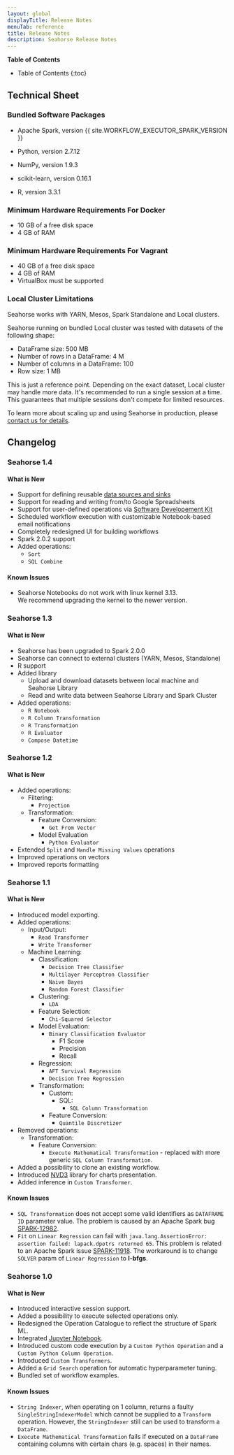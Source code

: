 ```yaml
---
layout: global
displayTitle: Release Notes
menuTab: reference
title: Release Notes
description: Seahorse Release Notes
---
```


**Table of Contents**

* Table of Contents
{:toc}

## Technical Sheet

### Bundled Software Packages

* Apache Spark, version {{ site.WORKFLOW_EXECUTOR_SPARK_VERSION }}

* Python, version 2.7.12
* NumPy, version 1.9.3
* scikit-learn, version 0.16.1

* R, version 3.3.1

### Minimum Hardware Requirements For Docker
* 10 GB of a free disk space
* 4 GB of RAM

### Minimum Hardware Requirements For Vagrant
* 40 GB of a free disk space
* 4 GB of RAM
* VirtualBox must be supported

### Local Cluster Limitations

Seahorse works with YARN, Mesos, Spark Standalone and Local clusters.

Seahorse running on bundled Local cluster was tested with datasets of the following shape:

* DataFrame size: 500 MB
* Number of rows in a DataFrame: 4 M
* Number of columns in a DataFrame: 100
* Row size: 1 MB

This is just a reference point. Depending on the exact dataset,
Local cluster may handle more data.
It's recommended to run a single session at a time.
This guarantees that multiple sessions don't compete for limited resources.

To learn more about scaling up and using Seahorse in production,
please <a target="_blank" href="https://deepsense.ai/contact">contact us for details</a>.

## Changelog

### Seahorse 1.4

#### What is New

* Support for defining reusable [data sources and sinks](./data_sources.html)
* Support for reading and writing from/to Google Spreadsheets
* Support for user-defined operations via [Software Developement Kit](./sdk_user_guide.html)
* Scheduled workflow execution with customizable Notebook-based email notifications
* Completely redesigned UI for building workflows
* Spark 2.0.2 support
* Added operations:
  * `Sort`
  * `SQL Combine`

#### Known Issues

* Seahorse Notebooks do not work with linux kernel 3.13.<br />
  We recommend upgrading the kernel to the newer version.

### Seahorse 1.3

#### What is New

* Seahorse has been upgraded to Spark 2.0.0
* Seahorse can connect to external clusters (YARN, Mesos, Standalone)
* R support
* Added library
  * Upload and download datasets between local machine and Seahorse Library
  * Read and write data between Seahorse Library and Spark Cluster
* Added operations:
  * `R Notebook`
  * `R Column Transformation`
  * `R Transformation`
  * `R Evaluator`
  * `Compose Datetime`

### Seahorse 1.2

#### What is New
* Added operations:
  * Filtering:
    * `Projection`
  * Transformation:
    * Feature Conversion:
      * `Get From Vector`
    * Model Evaluation
      * `Python Evaluator`
* Extended `Split` and `Handle Missing Values` operations
* Improved operations on vectors
* Improved reports formatting

### Seahorse 1.1

#### What is New
* Introduced model exporting.
* Added operations:
  * Input/Output:
    * `Read Transformer`
    * `Write Transformer`
  * Machine Learning:
    * Classification:
      * `Decision Tree Classifier`
      * `Multilayer Perceptron Classifier`
      * `Naive Bayes`
      * `Random Forest Classifier`
    * Clustering:
      * `LDA`
    * Feature Selection:
      * `Chi-Squared Selector`
    * Model Evaluation:
      * `Binary Classification Evaluator`
        * F1 Score
        * Precision
        * Recall
    * Regression:
      * `AFT Survival Regression`
      * `Decision Tree Regression`
    * Transformation:
      * Custom:
        * SQL:
          * `SQL Column Transformation`
      * Feature Conversion:
        * `Quantile Discretizer`
* Removed operations:
  * Transformation:
    * Feature Conversion:
      * `Execute Mathematical Transformation` - replaced with more generic `SQL Column Transformation`.
* Added a possibility to clone an existing workflow.
* Introduced <a target="_blank" href="http://nvd3.org/">NVD3</a> library for charts presentation.
* Added inference in `Custom Transformer`.

#### Known Issues
* `SQL Transformation` does not accept some valid identifiers as `DATAFRAME ID` parameter value.
The problem is caused by an Apache Spark bug <a target="_blank" href="https://issues.apache.org/jira/browse/SPARK-12982">SPARK-12982</a>.
* `Fit` on `Linear Regression` can fail with
`java.lang.AssertionError: assertion failed: lapack.dpotrs returned 65`.
This problem is related to an Apache Spark issue <a target="_blank" href="https://issues.apache.org/jira/browse/SPARK-11918">SPARK-11918</a>.
The workaround is to change `SOLVER` param of `Linear Regression` to **l-bfgs**.



### Seahorse 1.0

#### What is New
* Introduced interactive session support.
* Added a possibility to execute selected operations only.
* Redesigned the Operation Catalogue to reflect the structure of Spark ML.
* Integrated <a target="_blank" href="http://jupyter.org/">Jupyter Notebook</a>.
* Introduced custom code execution by a `Custom Python Operation`
and a `Custom Python Column Operation`.
* Introduced `Custom Transformers`.
* Added a `Grid Search` operation for automatic hyperparameter tuning.
* Bundled set of workflow examples.

#### Known Issues
* `String Indexer`, when operating on 1 column, returns a faulty `SingleStringIndexerModel`
which cannot be supplied to a `Transform` operation. However, the `StringIndexer`
still can be used to transform a `DataFrame`.
* `Execute Mathematical Transformation` fails if executed on a `DataFrame` containing columns
with certain chars (e.g. spaces) in their names.
